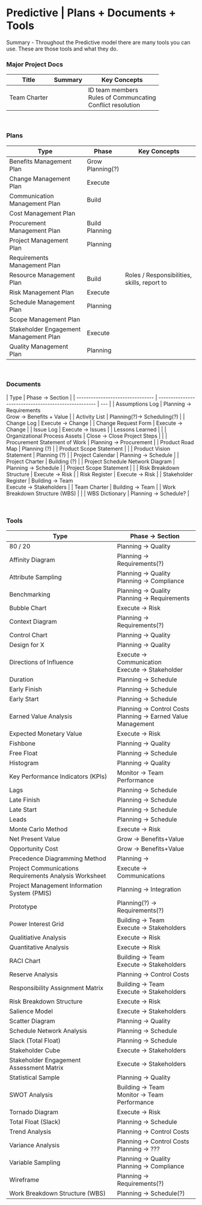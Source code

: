 # Predictive | Plans + Documents + Tools

Summary - Throughout the Predictive model there are many tools you can use. These are those tools and what they do.

### Major Project Docs

| Title        | Summary | Key Concepts                                                    |
| ------------ | ------- | --------------------------------------------------------------- |
| Team Charter |         | ID team members<br>Rules of Communcating<br>Conflict resolution |

<br>

### Plans

| Type                                   | Phase                 | Key Concepts                                |
| -------------------------------------- | --------------------- | ------------------------------------------- |
| Benefits Management Plan               | Grow <br> Planning(?) |                                             |
| Change Management Plan                 | Execute               |                                             |
| Communication Management Plan          | Build                 |                                             |
| Cost Management Plan                   |                       |                                             |
| Procurement Management Plan            | Build <br> Planning   |                                             |
| Project Management Plan                | Planning              |                                             |
| Requirements Management Plan           |                       |                                             |
| Resource Management Plan               | Build                 | Roles / Responsibilities, skills, report to |
| Risk Management Plan                   | Execute               |                                             |
| Schedule Management Plan               | Planning              |                                             |
| Scope Management Plan                  |                       |                                             |
| Stakeholder Engagement Management Plan | Execute               |                                             |
| Quality Management Plan                | Planning              |                                             |

<br>

### Documents

| Type                             | Phase -> Section                                     |
| -------------------------------- | ---------------------------------------------------- | --- |
| Assumptions Log                  | Planning -> Requirements<br>Grow -> Benefits + Value |
| Activity List                    | Planning(?)-> Scheduling(?)                          |
| Change Log                       | Execute -> Change                                    |
| Change Request Form              | Execute -> Change                                    |
| Issue Log                        | Execute -> Issues                                    |
| Lessons Learned                  |                                                      |
| Organizational Process Assets    | Close -> Close Project Steps                         |     |
| Procurement Statement of Work    | Planning -> Procurement                              |
| Product Road Map                 | Planning (?)                                         |
| Product Scope Statement          |                                                      |
| Product Vision Statement         | Planning (?)                                         |
| Project Calendar                 | Planning -> Schedule                                 |
| Project Charter                  | Building (?)                                         |
| Project Schedule Network Diagram | Planning -> Schedule                                 |
| Project Scope Statement          |                                                      |
| Risk Breakdown Structure         | Execute -> Risk                                      |
| Risk Register                    | Execute -> Risk                                      |
| Stakeholder Register             | Building -> Team<br>Execute -> Stakeholders          |
| Team Charter                     | Building -> Team                                     |
| Work Breakdown Structure (WBS)   |                                                      |
| WBS Dictionary                   | Planning -> Schedule?                                |

<br/>

### Tools

| Type                                                   | Phase -> Section                                                 |
| ------------------------------------------------------ | ---------------------------------------------------------------- |
| 80 / 20                                                | Planning -> Quality                                              |
| Affinity Diagram                                       | Planning -> Requirements(?)                                      |
| Attribute Sampling                                     | Planning -> Quality<br>Planning -> Compliance                    |
| Benchmarking                                           | Planning -> Quality<br>Planning -> Requirements                  |
| Bubble Chart                                           | Execute -> Risk                                                  |
| Context Diagram                                        | Planning -> Requirements(?)                                      |
| Control Chart                                          | Planning -> Quality                                              |
| Design for X                                           | Planning -> Quality                                              |
| Directions of Influence                                | Execute -> Communication<br> Execute -> Stakeholder              |
| Duration                                               | Planning -> Schedule                                             |
| Early Finish                                           | Planning -> Schedule                                             |
| Early Start                                            | Planning -> Schedule                                             |
| Earned Value Analysis                                  | Planning -> Control Costs<br>Planning -> Earned Value Management |
| Expected Monetary Value                                | Execute -> Risk                                                  |
| Fishbone                                               | Planning -> Quality                                              |
| Free Float                                             | Planning -> Schedule                                             |
| Histogram                                              | Planning -> Quality                                              |
| Key Performance Indicators (KPIs)                      | Monitor -> Team Performance                                      |
| Lags                                                   | Planning -> Schedule                                             |
| Late Finish                                            | Planning -> Schedule                                             |
| Late Start                                             | Planning -> Schedule                                             |
| Leads                                                  | Planning -> Schedule                                             |
| Monte Carlo Method                                     | Execute -> Risk                                                  |
| Net Present Value                                      | Grow -> Benefits+Value                                           |
| Opportunity Cost                                       | Grow -> Benefits+Value                                           |
| Precedence Diagramming Method                          | Planning ->                                                      |
| Project Communications Requirements Analysis Worksheet | Execute -> Communications                                        |
| Project Management Information System (PMIS)           | Planning -> Integration                                          |
| Prototype                                              | Planning(?) -> Requirements(?)                                   |
| Power Interest Grid                                    | Building -> Team<br>Execute -> Stakeholders                      |
| Qualitiative Analysis                                  | Execute -> Risk                                                  |
| Quantitative Analysis                                  | Execute -> Risk                                                  |
| RACI Chart                                             | Building -> Team<br> Execute -> Stakeholders                     |
| Reserve Analysis                                       | Planning -> Control Costs                                        |
| Responsibility Assignment Matrix                       | Building -> Team<br> Execute -> Stakeholders                     |
| Risk Breakdown Structure                               | Execute -> Risk                                                  |
| Salience Model                                         | Execute -> Stakeholders                                          |
| Scatter Diagram                                        | Planning -> Quality                                              |
| Schedule Network Analysis                              | Planning -> Schedule                                             |
| Slack (Total Float)                                    | Planning -> Schedule                                             |
| Stakeholder Cube                                       | Execute -> Stakeholders                                          |
| Stakeholder Engagement Assessment Matrix               | Execute -> Stakeholders                                          |
| Statistical Sample                                     | Planning -> Quality                                              |
| SWOT Analysis                                          | Building -> Team<br> Monitor -> Team Performance                 |
| Tornado Diagram                                        | Execute -> Risk                                                  |
| Total Float (Slack)                                    | Planning -> Schedule                                             |
| Trend Analysis                                         | Planning -> Control Costs                                        |
| Variance Analysis                                      | Planning -> Control Costs<br>Planning -> ???                     |
| Variable Sampling                                      | Planning -> Quality<br>Planning -> Compliance                    |
| Wireframe                                              | Planning -> Requirements(?)                                      |
| Work Breakdown Structure (WBS)                         | Planning -> Schedule(?)                                          |
